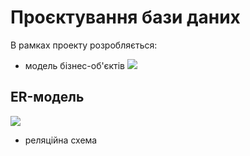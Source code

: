 # Проєктування бази даних

В рамках проекту розробляється: 
- модель бізнес-об'єктів
![](https://www.plantuml.com/plantuml/png/ZPKzRzim48Rt-nM2lGLHKN_0WRS40Gfq21eaxLHqaCLJp4AYN99gcdzVqJ8Fv-ivQARuVLwH3obHkWsnyd7eMcYnYKNi2szVzh4mrcCTRUy0q4KRtufl0NqnRngpN1kUVR0cnRZPRizYLtMeWZ3uYmoxohOgELGXlFRUw11zPqCOTGDno7AbAQ-EDI0lbf6IYCb6XYGYS-PGPf8jxqndNJ6lDclJD6VXSVlCThUIUH9I2TcgS7BM49dhbFbJ0KWnBNOg0jCJAQa9G5eo9YM5yEqabfKVYHRpjRdPZgwIJ3kxMzKR3Kx-bx71K7jxI2U0Md0sTh9YLu0SMyToRD7A9fzwtwMLDUCVpqvhaZ6jHW8-byhhtaLqaHYab6vu-W4qWSpOs0BHi6LE-QHF68OsXdGSccPj57Gw54spMscq6V___6wZSk4LVQ0AC4YhOnaemwiTEK4fEbdcFkzhkeStMn7JRQmtaiIt0n83waywkGLdxPA1FDoN0xgxe-EaO9R_4hB0Me4H_qJ2mC3qwBCgYAi49gTdwrvQlD_tjiPabRmqTl9AKwluT-LjvI9rWDEinpDGBvSjydmOscYpPdf2pKeWiamF5zQ2yba2TO0eIV8BGBrObkYhTsZxog1vG6EhIN9jL4YQkvNEGp_u6ga3vvI-dpm5TOHIrdJRvzDykA33hrScysNoUgyr-9Pge0yZr0Z1fV4kzOzV-cAsk5xCnaun-tXzDMElx-dJTPbFhw5JdFXO4oyOGSLvJt11a1qnbVE7Ms_GeoNtOgHKqZOY3UUmZb_xHz__n3e-uQy1GopAxtjh3BeVvN5b_zDBUmgtwCpGjNy1)
## ER-модель
  
  ![](https://www.plantuml.com/plantuml/png/nLDFwzD04BtdKmmvgT2YDmbIMahLY4sbIS5RM9BHBkoViBEnYlZTtMvIisbQgbv-lMHUzhtNcNsJ9LbcR2j5L0b610T20pyZSByqAu3NlioBVPgz0yKaXfXQS_qA9UF2lrY_N-sVlNuEZRCzQTCPVKppuiqdD98JSQqMqFofAVeLzKsiQidLatSn4FwwbHgfChonJZFulDL6_e_3qEfQAulABg3gYh7t7gaLbYP_uSilZf1sy4E-ou0fEg49fkozf-fDTjY2_T7WmDqrg5RUO4elDfyBiFWzQ2xdwgl0zL7p2kzUm3TcE0j7shfX-5GKpD1BWY4EZT2indgBDMSJrVWurwrnrkGVeSMKSw_dreYpq7yhyQiOPZE8NyxdB-9mPn8uCYh3pV9h_Iy2lpbZVXXu9p0UtIHViatyuZ2kgBniK7yK2bmL19o0Tg1a7ZsGZO9EW3miAuyVICEq4v1dT2qSXzl9_UDMPDsTzE4kKTMj5By1)
- реляційна схема

